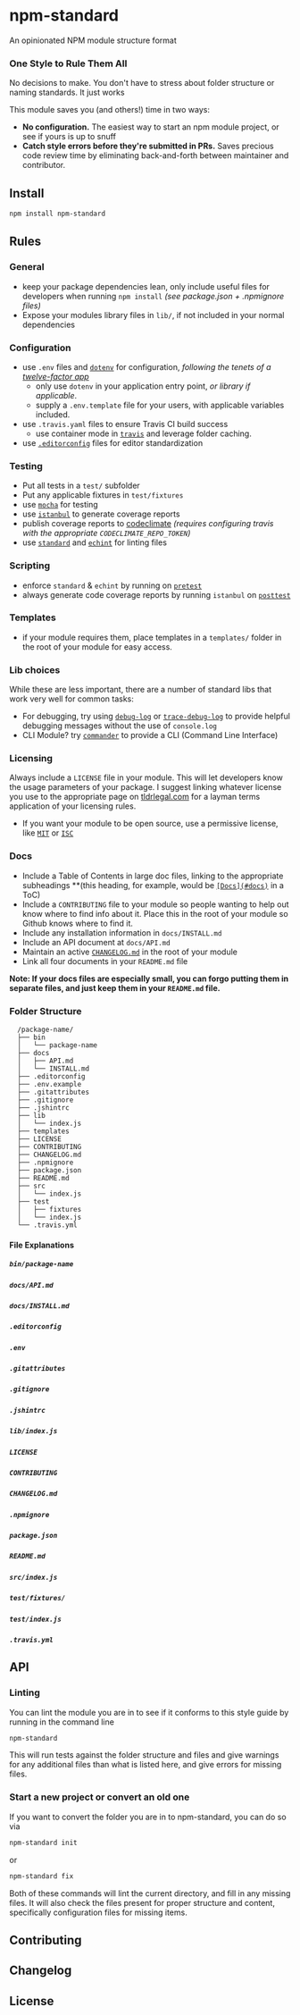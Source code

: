 # npm-standard
An opinionated NPM module structure format

### One Style to Rule Them All

No decisions to make. You don't have to stress about folder structure or naming standards. It just works

This module saves you (and others!) time in two ways:

- **No configuration.** The easiest way to start an npm module project, or see if yours is up to snuff
- **Catch style errors before they're submitted in PRs.** Saves precious code review time by eliminating back-and-forth between maintainer and contributor.

## Install

```bash
npm install npm-standard
```

## Rules

### General

- keep your package dependencies lean, only include useful files for developers when running `npm install` *(see package.json + .npmignore files)*
- Expose your modules library files in `lib/`, if not included in your normal dependencies

### Configuration

- use `.env` files and [`dotenv`](https://www.npmjs.com/package/dotenv) for configuration, *following the tenets of a [twelve-factor app](http://12factor.net/)*
  - only use `dotenv` in your application entry point, *or library if applicable*.
  - supply a `.env.template` file for your users, with applicable variables included.
- use  `.travis.yaml` files to ensure Travis CI build success
  - use container mode in [`travis`](https://travis-ci.org/) and leverage folder caching.
- use [`.editorconfig`](http://editorconfig.org/) files for editor standardization

### Testing

- Put all tests in a `test/` subfolder
- Put any applicable fixtures in `test/fixtures`
- use [`mocha`](https://www.npmjs.com/package/mocha) for testing
- use [`istanbul`](https://www.npmjs.com/package/istanbul) to generate coverage reports
- publish coverage reports to [codeclimate](https://codeclimate.com/) *(requires configuring travis with the appropriate `CODECLIMATE_REPO_TOKEN`)*
- use [`standard`](https://www.npmjs.com/package/standard) and [`echint`](https://www.npmjs.com/package/echint) for linting files

### Scripting

- enforce `standard` & `echint` by running on [`pretest`](https://docs.npmjs.com/misc/scripts)
- always generate code coverage reports by running `istanbul` on [`posttest`](https://docs.npmjs.com/misc/scripts)

### Templates

- if your module requires them, place templates in a `templates/` folder in the root of your module for easy access.

### Lib choices

While these are less important, there are a number of standard libs that work very well for common tasks:

- For debugging, try using [`debug-log`](https://www.npmjs.com/package/debug-log) or [`trace-debug-log`](https://www.npmjs.com/package/trace-debug-log) to provide helpful debugging messages without the use of `console.log`
- CLI Module? try [`commander`](https://www.npmjs.com/package/commander) to provide a CLI (Command Line Interface)

### Licensing

Always include a `LICENSE` file in your module. This will let developers know the usage parameters of your package. I suggest linking whatever license you use to the appropriate page on [tldrlegal.com](http://tldrlegal.com) for a layman terms application of your licensing rules.

- If you want your module to be open source, use a permissive license, like [`MIT`](https://tldrlegal.com/license/mit-license) or [`ISC`](https://tldrlegal.com/license/-isc-license)

### Docs

- Include a Table of Contents in large doc files, linking to the appropriate subheadings **(this heading, for example, would be [`[Docs](#docs)`](#docs) in a ToC)
- Include a `CONTRIBUTING` file to your module so people wanting to help out know where to find info about it. Place this in the root of your module so Github knows where to find it.
- Include any installation information in `docs/INSTALL.md`
- Include an API document at `docs/API.md`
- Maintain an active [`CHANGELOG.md`](http://keepachangelog.com/) in the root of your module
- Link all four documents in your `README.md` file

**Note: If your docs files are especially small, you can forgo putting them in separate files, and just keep them in your `README.md` file.**

### Folder Structure

```
  /package-name/
  ├── bin
  │   └── package-name
  ├── docs
  │   ├── API.md
  │   └── INSTALL.md
  ├── .editorconfig
  ├── .env.example
  ├── .gitattributes
  ├── .gitignore
  ├── .jshintrc
  ├── lib
  │   └── index.js
  ├── templates
  ├── LICENSE
  ├── CONTRIBUTING
  ├── CHANGELOG.md
  ├── .npmignore
  ├── package.json
  ├── README.md
  ├── src
  │   └── index.js
  ├── test
  │   ├── fixtures
  │   └── index.js
  └── .travis.yml
```

#### File Explanations

##### `bin/package-name`
##### `docs/API.md`
##### `docs/INSTALL.md`
##### `.editorconfig`
##### `.env`
##### `.gitattributes`
##### `.gitignore`
##### `.jshintrc`
##### `lib/index.js`
##### `LICENSE`
##### `CONTRIBUTING`
##### `CHANGELOG.md`
##### `.npmignore`
##### `package.json`
##### `README.md`
##### `src/index.js`
##### `test/fixtures/`
##### `test/index.js`
##### `.travis.yml`

## API
### Linting

You can lint the module you are in to see if it conforms to this style guide by running in the command line

```bash
npm-standard
```

This will run tests against the folder structure and files and give warnings for any additional files than what is listed here, and give errors for missing files.

### Start a new project or convert an old one

If you want to convert the folder you are in to npm-standard, you can do so via

```bash
npm-standard init
```

or

```bash
npm-standard fix
```

Both of these commands will lint the current directory, and fill in any missing files. It will also check the files present for proper structure and content, specifically configuration files for missing items.

## Contributing

## Changelog

## License
